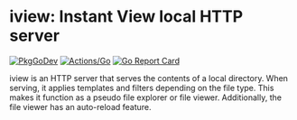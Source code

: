 # iview: Instant View local HTTP server

[![PkgGoDev](https://pkg.go.dev/badge/github.com/koron/iview)](https://pkg.go.dev/github.com/koron/iview)
[![Actions/Go](https://github.com/koron/iview/workflows/Go/badge.svg)](https://github.com/koron/iview/actions?query=workflow%3AGo)
[![Go Report Card](https://goreportcard.com/badge/github.com/koron/iview)](https://goreportcard.com/report/github.com/koron/iview)

iview is an HTTP server that serves the contents of a local directory. When serving, it applies templates and filters depending on the file type. This makes it function as a pseudo file explorer or file viewer. Additionally, the file viewer has an auto-reload feature.
